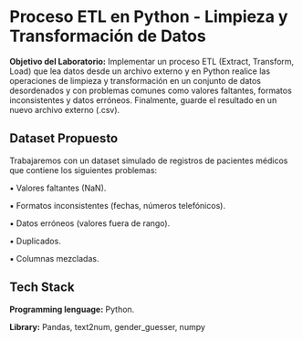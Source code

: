 # Proceso ETL en Python - Limpieza y Transformación de Datos

**Objetivo del Laboratorio:** Implementar un proceso ETL (Extract, Transform, Load) que lea datos desde un archivo externo y en Python realice las operaciones de limpieza y transformación en un conjunto de datos desordenados y con problemas comunes como valores faltantes, formatos inconsistentes y datos erróneos. Finalmente, guarde el resultado en un nuevo
archivo externo (.csv).

## Dataset Propuesto

Trabajaremos con un dataset simulado de registros de pacientes médicos que contiene los siguientes problemas:

▪ Valores faltantes (NaN).

▪ Formatos inconsistentes (fechas, números telefónicos).

▪ Datos erróneos (valores fuera de rango).

▪ Duplicados.

▪ Columnas mezcladas.

## Tech Stack

**Programming lenguage:** Python.

**Library:** Pandas, text2num, gender_guesser, numpy